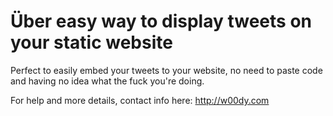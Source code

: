 Über easy way to display tweets on your static website
=========================

Perfect to easily embed your tweets to your website, no need to paste code and having no idea what the fuck you're doing.

For help and more details, contact info here: http://w00dy.com